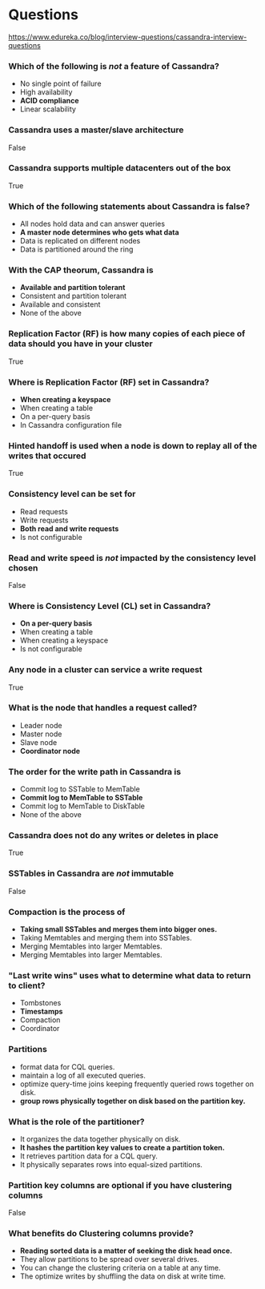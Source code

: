 # Questions

https://www.edureka.co/blog/interview-questions/cassandra-interview-questions

### Which of the following is *not* a feature of Cassandra?

- No single point of failure
- High availability
- **ACID compliance**
- Linear scalability

### Cassandra uses a master/slave architecture

False

### Cassandra supports multiple datacenters out of the box

True

### Which of the following statements about Cassandra is false?

- All nodes hold data and can answer queries
- **A master node determines who gets what data**
- Data is replicated on different nodes
- Data is partitioned around the ring

### With the CAP theorum, Cassandra is

- **Available and partition tolerant**
- Consistent and partition tolerant
- Available and consistent
- None of the above

### Replication Factor (RF) is how many copies of each piece of data should you have in your cluster

True

### Where is Replication Factor (RF) set in Cassandra?

- **When creating a keyspace**
- When creating a table
- On a per-query basis
- In Cassandra configuration file

### Hinted handoff is used when a node is down to replay all of the writes that occured

True

### Consistency level can be set for

- Read requests
- Write requests
- **Both read and write requests**
- Is not configurable

### Read and write speed is *not* impacted by the consistency level chosen

False

### Where is Consistency Level (CL) set in Cassandra?

- **On a per-query basis**
- When creating a table
- When creating a keyspace
- Is not configurable

### Any node in a cluster can service a write request

True

### What is the node that handles a request called?

- Leader node
- Master node
- Slave node
- **Coordinator node**

### The order for the write path in Cassandra is

- Commit log to SSTable to MemTable
- **Commit log to MemTable to SSTable**
- Commit log to MemTable to DiskTable
- None of the above

### Cassandra does not do any writes or deletes in place

True

### SSTables in Cassandra are *not* immutable

False

### Compaction is the process of

- **Taking small SSTables and merges them into bigger ones.**
- Taking Memtables and merging them into SSTables.
- Merging Memtables into larger Memtables.
- Merging Memtables into larger Memtables.

### "Last write wins" uses what to determine what data to return to client?

- Tombstones
- **Timestamps**
- Compaction
- Coordinator

### Partitions

- format data for CQL queries.
- maintain a log of all executed queries.
- optimize query-time joins keeping frequently queried rows together on disk.
- **group rows physically together on disk based on the partition key.**

### What is the role of the partitioner?

- It organizes the data together physically on disk.
- **It hashes the partition key values to create a partition token.**
- It retrieves partition data for a CQL query.
- It physically separates rows into equal-sized partitions.

### Partition key columns are optional if you have clustering columns

False

### What benefits do Clustering columns provide?

- **Reading sorted data is a matter of seeking the disk head once.**
- They allow partitions to be spread over several drives.
- You can change the clustering criteria on a table at any time.
- The optimize writes by shuffling the data on disk at write time.
